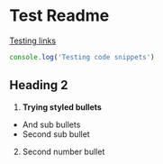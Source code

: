 # Test Readme
[Testing links](google.com)
```javascript
console.log('Testing code snippets')
```
## Heading 2
1. **Trying styled bullets**
  * And sub bullets
  * Second sub bullet
2. Second number bullet